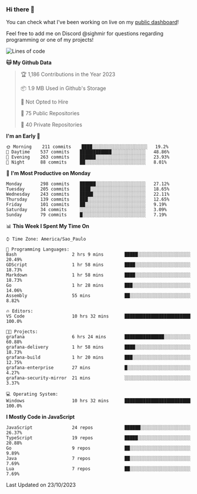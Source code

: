 ### Hi there 👋

<!--
**guicaulada/guicaulada** is a ✨ _special_ ✨ repository because its `README.md` (this file) appears on your GitHub profile.

Here are some ideas to get you started:

- 🔭 I’m currently working on ...
- 🌱 I’m currently learning ...
- 👯 I’m looking to collaborate on ...
- 🤔 I’m looking for help with ...
- 💬 Ask me about ...
- 📫 How to reach me: ...
- 😄 Pronouns: ...
- ⚡ Fun fact: ...
-->

You can check what I've been working on live on my [public dashboard](https://guicaulada.grafana.net/public-dashboards/7b7f644500ec4e6cb5d7a4e7b5ed0dab)!

Feel free to add me on Discord @sighmir for questions regarding programming or one of my projects!

<!--START_SECTION:waka-->
![Lines of code](https://img.shields.io/badge/From%20Hello%20World%20I%27ve%20Written-19.5%20million%20lines%20of%20code-blue)

**🐱 My Github Data** 

> 🏆 1,186 Contributions in the Year 2023
 > 
> 📦 1.9 MB Used in Github's Storage 
 > 
> 🚫 Not Opted to Hire
 > 
> 📜 75 Public Repositories 
 > 
> 🔑 40 Private Repositories  
 > 
**I'm an Early 🐤** 

```text
🌞 Morning    211 commits    ████░░░░░░░░░░░░░░░░░░░░░   19.2% 
🌆 Daytime    537 commits    ████████████░░░░░░░░░░░░░   48.86% 
🌃 Evening    263 commits    ██████░░░░░░░░░░░░░░░░░░░   23.93% 
🌙 Night      88 commits     ██░░░░░░░░░░░░░░░░░░░░░░░   8.01%

```
📅 **I'm Most Productive on Monday** 

```text
Monday       298 commits    ██████░░░░░░░░░░░░░░░░░░░   27.12% 
Tuesday      205 commits    ████░░░░░░░░░░░░░░░░░░░░░   18.65% 
Wednesday    243 commits    █████░░░░░░░░░░░░░░░░░░░░   22.11% 
Thursday     139 commits    ███░░░░░░░░░░░░░░░░░░░░░░   12.65% 
Friday       101 commits    ██░░░░░░░░░░░░░░░░░░░░░░░   9.19% 
Saturday     34 commits     ░░░░░░░░░░░░░░░░░░░░░░░░░   3.09% 
Sunday       79 commits     █░░░░░░░░░░░░░░░░░░░░░░░░   7.19%

```


📊 **This Week I Spent My Time On** 

```text
⌚︎ Time Zone: America/Sao_Paulo

💬 Programming Languages: 
Bash                     2 hrs 9 mins        █████░░░░░░░░░░░░░░░░░░░░   20.49% 
GDScript                 1 hr 58 mins        ████░░░░░░░░░░░░░░░░░░░░░   18.73% 
Markdown                 1 hr 58 mins        ████░░░░░░░░░░░░░░░░░░░░░   18.73% 
Go                       1 hr 28 mins        ███░░░░░░░░░░░░░░░░░░░░░░   14.06% 
Assembly                 55 mins             ██░░░░░░░░░░░░░░░░░░░░░░░   8.82%

🔥 Editors: 
VS Code                  10 hrs 32 mins      █████████████████████████   100.0%

🐱‍💻 Projects: 
grafana                  6 hrs 24 mins       ███████████████░░░░░░░░░░   60.88% 
grafana-delivery         1 hr 58 mins        ████░░░░░░░░░░░░░░░░░░░░░   18.73% 
grafana-build            1 hr 20 mins        ███░░░░░░░░░░░░░░░░░░░░░░   12.75% 
grafana-enterprise       27 mins             █░░░░░░░░░░░░░░░░░░░░░░░░   4.27% 
grafana-security-mirror  21 mins             ░░░░░░░░░░░░░░░░░░░░░░░░░   3.37%

💻 Operating System: 
Windows                  10 hrs 32 mins      █████████████████████████   100.0%

```

**I Mostly Code in JavaScript** 

```text
JavaScript               24 repos            ██████░░░░░░░░░░░░░░░░░░░   26.37% 
TypeScript               19 repos            █████░░░░░░░░░░░░░░░░░░░░   20.88% 
Go                       9 repos             ██░░░░░░░░░░░░░░░░░░░░░░░   9.89% 
Java                     7 repos             ██░░░░░░░░░░░░░░░░░░░░░░░   7.69% 
Lua                      7 repos             ██░░░░░░░░░░░░░░░░░░░░░░░   7.69%

```



 Last Updated on 23/10/2023
<!--END_SECTION:waka-->
